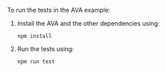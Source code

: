 To run the tests in the AVA example:

1. Install the AVA and the other dependencies using:

    `npm install`

2. Run the tests using:

    `npm run test`